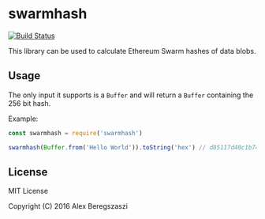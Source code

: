 # swarmhash

[![Build Status](https://img.shields.io/travis/axic/swarmhash.svg?branch=master&style=flat-square)](https://travis-ci.org/axic/swarmhash)

This library can be used to calculate Ethereum Swarm hashes of data blobs.

## Usage

The only input it supports is a `Buffer` and will return a `Buffer` containing the 256 bit hash.

Example:
```js
const swarmhash = require('swarmhash')

swarmhash(Buffer.from('Hello World')).toString('hex') // d85117d40c1b74239bf0b0c4f8201e2be7d85c36efbbddc77fb9b58ed3964287
```

## License

MIT License

Copyright (C) 2016 Alex Beregszaszi
